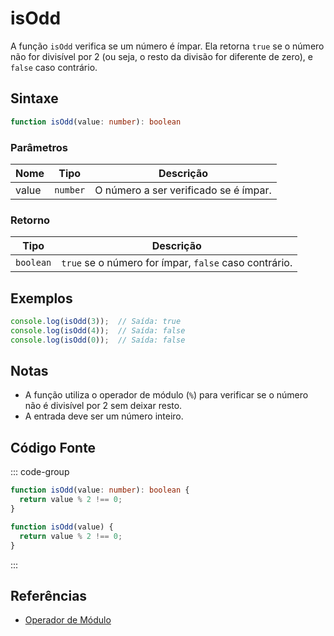 # isOdd

A função `isOdd` verifica se um número é ímpar. Ela retorna `true` se o número não for divisível por 2 (ou seja, o resto da divisão for diferente de zero), e `false` caso contrário.

## Sintaxe

```typescript
function isOdd(value: number): boolean
```

### Parâmetros

| Nome  | Tipo     | Descrição                                      |
|-------|----------|------------------------------------------------|
| value | `number` | O número a ser verificado se é ímpar.          |

### Retorno

| Tipo    | Descrição                                       |
|---------|-------------------------------------------------|
| `boolean` | `true` se o número for ímpar, `false` caso contrário. |

## Exemplos

```typescript
console.log(isOdd(3));  // Saída: true
console.log(isOdd(4));  // Saída: false
console.log(isOdd(0));  // Saída: false
```

## Notas

- A função utiliza o operador de módulo (`%`) para verificar se o número não é divisível por 2 sem deixar resto.
- A entrada deve ser um número inteiro.

## Código Fonte

::: code-group
```typescript
function isOdd(value: number): boolean {
  return value % 2 !== 0;
}
```

```javascript
function isOdd(value) {
  return value % 2 !== 0;
}
```
::: 

## Referências

- [Operador de Módulo](https://developer.mozilla.org/pt-BR/docs/Web/JavaScript/Reference/Operators/Modulo)